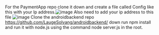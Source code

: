 For the PaymentApp repo clone it down and create a file called Config like this with your Ip address.![image](https://github.com/LaugeSolvang/PaymentApp/assets/91209471/e53882c9-bffc-4464-8967-593978a46dd4)
Also need to add your ip address to this file ![image](https://github.com/LaugeSolvang/PaymentApp/assets/91209471/6113ff43-e6ae-492e-a2c0-47fd03db2750)
Clone the androidbackend repo https://github.com/LaugeSolvang/androidbackend/ down run npm install and run it with node.js using the command node server.js in the root.
